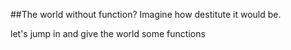 ##The world without function?
Imagine how destitute it would be.

let's jump in and give the world some functions
